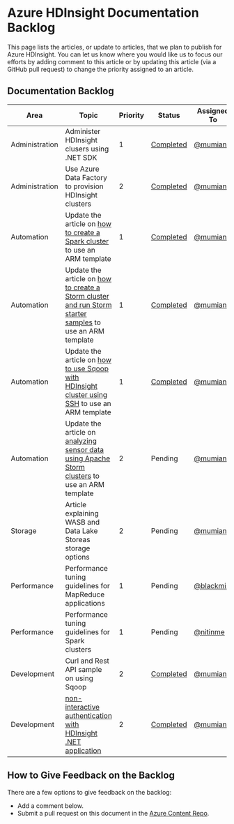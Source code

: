 <properties
   pageTitle="Azure HDInsight Documentation Backlog | Microsoft Azure"
   description="View and rate the HDInsight help articles that you would like to see published"
   documentationCenter="na"
   services="hdinsight"
   authors="nitinme"
   manager="pablissima"
   editor="cgronlun"/>

<tags
   ms.service="hdinsight"
   ms.devlang="na"
   ms.topic="article"
   ms.tgt_pltfrm="na"
   ms.workload="big-data"
   ms.date="06/01/2016"
   ms.author="nitinme"/>

# Azure HDInsight Documentation Backlog

This page lists the articles, or update to articles, that we plan to publish for Azure HDInsight. You can let us know where you would like us to focus our efforts by adding comment to this article or by updating this article (via a GitHub pull request) to change the priority assigned to an article.

## Documentation Backlog

Area   |Topic | Priority | Status | Assigned To | Requested By 
------------- | ------------- | -------------- | -------------- | --------------- | --------------
Administration | Administer HDInsight clusers using .NET SDK | 1 | [Completed](hdinsight-administer-use-dotnet-sdk.md) | [@mumian](https://github.com/mumian) | - |
Administration | Use Azure Data Factory to provision HDInsight clusters		 | 2 | [Completed](hdinsight-hadoop-create-linux-clusters-adf.md) |  [@mumian](https://github.com/mumian) | - |
Automation  | Update the article on [how to create a Spark cluster](hdinsight-apache-spark-jupyter-spark-sql.md) to use an ARM template		| 1 |  [Completed](hdinsight-apache-spark-jupyter-spark-sql.md#create-spark-cluster) | [@mumian](https://github.com/mumian) | -
Automation  | Update the article on [how to create a Storm cluster and run Storm starter samples](hdinsight-apache-storm-tutorial-get-started-linux.md) to use an ARM template		| 1 |  [Completed](hdinsight-apache-storm-tutorial-get-started-linux.md#create-a-storm-cluster) | [@mumian](https://github.com/mumian) | -
Automation  | Update the article on [how to use Sqoop with HDInsight cluster using SSH](hdinsight-use-sqoop-mac-linux.md) to use an ARM template| 1 |  [Completed](hdinsight-use-sqoop.md#create-cluster-and-sql-database) | [@mumian](https://github.com/mumian) | -
Automation  | Update the article on [analyzing sensor data using Apache Storm clusters](hdinsight-storm-sensor-data-analysis.md) to use an ARM template| 2 |  Pending | [@mumian](https://github.com/mumian) | -
Storage | Article explaining WASB and Data Lake Storeas storage options | 2 | Pending | [@mumian](https://github.com/mumian) | - 
Performance  | Performance tuning guidelines for MapReduce applications 		| 1 |  Pending | [@blackmist](https://github.com/blackmist) | -
Performance | Performance tuning guidelines for Spark clusters |1 | Pending | [@nitinme](https://github.com/nitinme) | -
Development | Curl and Rest API sample on using Sqoop | 2 | [Completed](hdinsight-hadoop-use-sqoop-curl.md) | [@mumian](https://github.com/mumian) | Jon Kennerly |
Development | [non-interactive authentication with HDInsight .NET application](hdinsight-create-non-interactive-authentication-dotnet-applications.md) |2| [Completed](hdinsight-create-non-interactive-authentication-dotnet-applications.md) | [@mumian](https://github.com/mumian) | [@matt1883](https://github.com/matt1883)


## How to Give Feedback on the Backlog
There are a few options to give feedback on the backlog:

* Add a comment below.
* Submit a pull request on this document in the [Azure Content Repo](https://github.com/Azure/azure-content/blob/master/articles/hdinsight/hdinsight-documentation-backlog.md).

